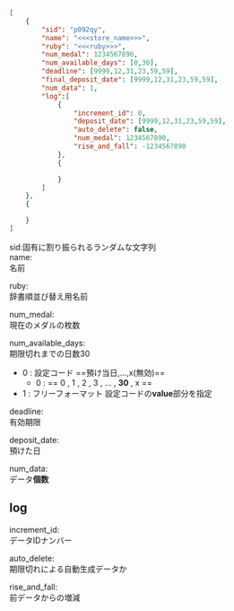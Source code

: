```json
[
    {
        "sid": "p092qy",
        "name": "<<<store_name>>>",
        "ruby": "<<<ruby>>>",
        "num_medal": 1234567890,
        "num_available_days": [0,30],
        "deadline": [9999,12,31,23,59,59], 
        "final_deposit_date": [9999,12,31,23,59,59],
        "num_data": 1,
        "log":[
            {
                "increment_id": 0,
                "deposit_date": [9999,12,31,23,59,59],
                "auto_delete": false,
                "num_medal": 1234567890,
                "rise_and_fall": -1234567890
            },
            {

            }
        ]
    },
    {

    }
]
```

sid:固有に割り振られるランダムな文字列  
name:  
名前  

ruby:  
辞書順並び替え用名前  

num_medal:  
現在のメダルの枚数  

num_available_days:  
期限切れまでの日数30  
- 0 : 設定コード ==預け当日,...,x(無効)==  
  - 0 : == 0 , 1 , 2 , 3 , ... , **30** , x ==  
- 1 : フリーフォーマット 設定コードの**value**部分を指定  

deadline:  
有効期限  

deposit_date:  
預けた日  

num_data:  
データ**個数**

log
------------
increment_id:  
データIDナンバー

auto_delete:  
期限切れによる自動生成データか  

rise_and_fall:  
前データからの増減



